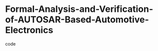 Formal-Analysis-and-Verification-of-AUTOSAR-Based-Automotive-Electronics
========================================================================

code
